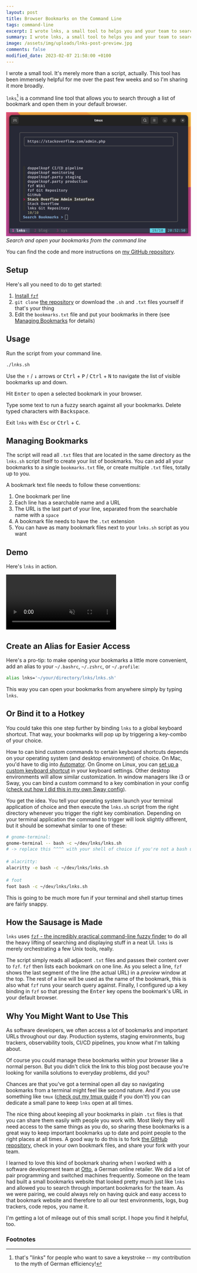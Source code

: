 ```yaml
---
layout: post
title: Browser Bookmarks on the Command Line
tags: command-line
excerpt: I wrote lnks, a small tool to helps you and your team to search through and open browser bookmarks from the command line
summary: I wrote lnks, a small tool to helps you and your team to search through and open browser bookmarks from the command line
image: /assets/img/uploads/lnks-post-preview.jpg
comments: false
modified_date: 2023-02-07 21:58:00 +0100
---
```


I wrote a small tool. It's merely more than a script, actually. This tool has been immensely helpful for me over the past few weeks and so I'm sharing it more broadly.

`lnks`[^1] is a command line tool that allows you to search through a list of bookmark and open them in your default browser.

![a screenshot of lnks in action](/assets/img/uploads/lnks.jpg)
_Search and open your bookmarks from the command line_

You can find the code and more instructions on [my GitHub repository](https://github.com/hamvocke/lnks).

## Setup
Here's all you need to do to get started:

1. [Install `fzf`](https://github.com/junegunn/fzf#installation)
2. `git clone` [the repository](https://github.com/hamvocke/lnks) or download the `.sh` and `.txt` files yourself if that's your thing
3. Edit the `bookmarks.txt` file and put your bookmarks in there (see [Managing Bookmarks](#managing-bookmarks) for details)

## Usage
Run the script from your command line.

```bash
./lnks.sh
```

Use the <kbd>↑</kbd> / <kbd>↓</kbd> arrows or <kbd>Ctrl</kbd> + <kbd>P</kbd> / <kbd>Ctrl</kbd> + <kbd>N</kbd> to navigate the list of visible bookmarks up and down.

Hit <kbd>Enter</kbd> to open a selected bookmark in your browser.

Type some text to run a fuzzy search against all your bookmarks. Delete typed characters with <kbd>Backspace</kbd>.

Exit `lnks` with <kbd>Esc</kbd> or <kbd>Ctrl</kbd> + <kbd>C</kbd>.

## Managing Bookmarks
The script will read all `.txt` files that are located in the same directory as the `lnks.sh` script itself to create your list of bookmarks. You can add all your bookmarks to a single `bookmarks.txt` file, or create multiple `.txt` files, totally up to you.

A bookmark text file needs to follow these conventions:

1. One bookmark per line
2. Each line has a searchable name and a URL
3. The URL is the last part of your line, separated from the searchable name with a `space`
4. A bookmark file needs to have the `.txt` extension
5. You can have as many bookmark files next to your `lnks.sh` script as you want

## Demo
Here's `lnks` in action.

<video src="/assets/video/lnks.webm" autoplay loop muted playsinline controls></video>

## Create an Alias for Easier Access
Here's a pro-tip: to make opening your bookmarks a little more convenient, add an alias to your `~/.bashrc`, `~/.zshrc`, or `~/.profile`:

```bash
alias lnks='~/your/directory/lnks/lnks.sh'
```

This way you can open your bookmarks from anywhere simply by typing `lnks`.

## Or Bind it to a Hotkey
You could take this one step further by binding `lnks` to a global keyboard shortcut. That way, your bookmarks will pop up by triggering a key-combo of your choice.

How to can bind custom commands to certain keyboard shortcuts depends on your operating system (and desktop environment) of choice. On Mac, you'd have to dig into [Automator](https://support.apple.com/guide/automator/welcome/mac). On Gnome on Linux, you can [set up a custom keyboard shortcut](https://help.gnome.org/users/gnome-help/stable/keyboard-shortcuts-set.html) in your keyboard settings. Other desktop environments will allow similar customization. In window managers like i3 or Sway, you can bind a custom command to a key combination in your config ([check out how I did this in my own Sway config](https://github.com/hamvocke/dotfiles/blob/f4938fb6a1e4275d06e01c2777ea85ca193d07bd/sway/.config/sway/config#L132-L133)).

You get the idea. You tell your operating system launch your terminal application of choice and then execute the `lnks.sh` script from the right directory whenever you trigger the right key combination. Depending on your terminal application the command to trigger will look slightly different, but it should be somewhat similar to one of these:

```bash
# gnome-terminal:
gnome-terminal -- bash -c ~/dev/lnks/lnks.sh
# -> replace this ^^^^ with your shell of choice if you're not a bash user

# alacritty:
alacritty -e bash -c ~/dev/lnks/lnks.sh

# foot
foot bash -c ~/dev/lnks/lnks.sh
```

This is going to be much more fun if your terminal and shell startup times are fairly snappy.

## How the Sausage is Made

`lnks` uses [`fzf` - the incredibly practical command-line fuzzy finder](https://github.com/junegunn/fzf) to do all the heavy lifting of searching and displaying stuff in a neat UI. `lnks` is merely orchestrating a few Unix tools, really.

The script simply reads all adjacent `.txt` files and passes their content over to `fzf`. `fzf` then lists each bookmark on one line. As you select a line, `fzf` shows the last segment of the line (the actual URL) in a _preview_ window at the top. The rest of a line will be used as the name of the bookmark, this is also what `fzf` runs your search query against. Finally, I configured up a key binding in `fzf` so that pressing the <kbd>Enter</kbd> key opens the bookmark's URL in your default browser.


## Why You Might Want to Use This
As software developers, we often access a lot of bookmarks and important URLs throughout our day. Production systems, staging environments, bug trackers, observability tools, CI/CD pipelines, you know what I'm talking about.

Of course you could manage these bookmarks within your browser like a normal person. But you didn't click the link to this blog post because you're looking for vanilla solutions to everyday problems, did you?

Chances are that you've got a terminal open all day so navigating bookmarks from a terminal might feel like second nature. And if you use something like `tmux` ([check out my tmux guide](/blog/a-quick-and-easy-guide-to-tmux) if you don't!) you can dedicate a small pane to keep `lnks` open at all times.

The nice thing about keeping all your bookmarks in plain `.txt` files is that you can share them easily with people you work with. Most likely they will need access to the same things as you do, so sharing these bookmarks is a great way to keep important bookmarks up to date and point people to the right places at all times. A good way to do this is to fork [the GitHub repository](https://github.com/hamvocke/lnks), check in your own bookmark files, and share your fork with your team.

I learned to love this kind of bookmark sharing when I worked with a software development team at [Otto](https://www.otto.de), a German online retailer. We did a lot of pair programming and switched machines frequently. Someone on the team had built a small bookmarks website that looked pretty much just like `lnks` and allowed you to search through important bookmarks for the team. As we were pairing, we could always rely on having quick and easy access to that bookmark website and therefore to all our test environments, logs, bug trackers, code repos, you name it.

I'm getting a lot of mileage out of this small script. I hope you find it helpful, too.

### Footnotes

[^1]: that's "links" for people who want to save a keystroke -- my contribution to the myth of German efficiency!
